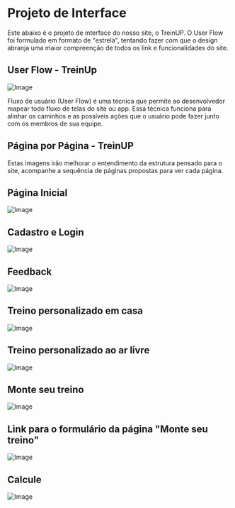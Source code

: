 
# Projeto de Interface

Este abaixo é o projeto de interface do nosso site, o TreinUP. O User Flow foi formulado em formato de "estrela", tentando fazer com que o design abranja uma maior compreenção de todos os link e funcionalidades do site.

## User Flow - TreinUp

![Image](https://github.com/user-attachments/assets/0ea64188-f0a6-404d-bef3-68ef43f22ef2)

Fluxo de usuário (User Flow) é uma técnica que permite ao desenvolvedor mapear todo fluxo de telas do site ou app. Essa técnica funciona para alinhar os caminhos e as possíveis ações que o usuário pode fazer junto com os membros de sua equipe.

## Página por Página - TreinUP

Estas imagens irão melhorar o entendimento da estrutura pensado para o site, acompanhe a sequência de páginas propostas para ver cada página.

## Página Inicial

![Image](https://github.com/user-attachments/assets/71224619-cb63-4c52-8048-e1ee26fca4a6)

## Cadastro e Login

![Image](https://github.com/user-attachments/assets/b36ae375-48df-4387-9053-c1f771e00f08)

## Feedback

![Image](https://github.com/user-attachments/assets/53c076ca-82e5-47f9-9c26-d95406239ae6)

## Treino personalizado em casa

![Image](https://github.com/user-attachments/assets/f163b5cc-1708-41e2-bcc5-1939d2d65740)

## Treino personalizado ao ar livre

![Image](https://github.com/user-attachments/assets/46ffc284-8a24-4f5e-82d7-c4951548b010)

## Monte seu treino

![Image](https://github.com/user-attachments/assets/809e713d-26c7-4fc5-a4df-243eece878d4)

## Link para o formulário da página "Monte seu treino"

![Image](https://github.com/user-attachments/assets/60ec845d-5c60-4958-81bc-7a83d6243749)

## Calcule

![Image](https://github.com/user-attachments/assets/f2513c40-dc26-4363-9a6e-8505817bae56)
